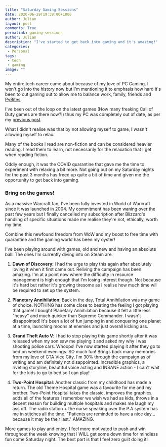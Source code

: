 ```yaml
---
title: "Saturday Gaming Sessions"
date: 2020-06-29T19:39:00+1000
author: Julian
layout: post
comments: True
permalink: gaming-sessions
author: Julian
description: "I've started to get back into gaming and it's amazing!"
categories:
 - Personal
tags:
 - tech
 - gaming
image: ""
---
```


My entire tech career came about because of my love of PC Gaming. I won't go into the history now but I'm mentioning it to emphasis how hard it's been to cut gaming out to allow me to balance work, family, friends and [PyBites](https://pybit.es).

I've been out of the loop on the latest games (How many freaking Call of Duty games are there now?!) thus my PC was completely out of date, as per my [previous post](https://hobojoe1848.github.io/upgrade-time).

What I didn't realise was that by not allowing myself to game, I wasn't allowing myself to relax.

Many of the books I read are non-fiction and can be considered heavier reading. I read them to learn, not necessarily for the relaxation that I get when reading fiction.

Oddly enough, it was the COVID quarantine that gave me the time to experiment with relaxing a bit more. Not going out on my Saturday nights for the past 3 months has freed up quite a bit of time and given me the opportunity to get back into gaming.


### Bring on the games!

As a massive Warcraft fan, I've been fully invested in World of Warcraft since it was launched in 2004. My commitment has been waning over the past few years but I finally cancelled my subscription after Blizzard's handling of specific situations made me realise they're not, ethically, worth my time.

Combine this newfound freedom from WoW and my boost to free time with quarantine and the gaming world has been my oyster!

I've been playing around with games, old and new and having an absolute ball. The ones I'm currently diving into on Steam are:

1. **Dawn of Discovery**: I had the urge to play this again after absolutely loving it when it first came out. Reliving the campaign has been amazing. I'm at a point now where the difficulty in resource management is high enough that I'm losing interest though. Not because it's hard but rather it's growing tiresome as I realise how much time will be required to set up the system.

2. **Planetary Annihilation**: Back in the day, Total Annihilation was my game of choice. NOTHING has come close to beating the feeling I got playing that game! I bought Planetary Annihilation because it felt a little less "heavy" and much quicker than Supreme Commander. I wasn't disappointed! It's been a lot of fun jumping in and conquering one planet at a time, launching moons at enemies and just overall kicking ass.

3. **Grand Theft Auto V**: I had to stop playing this game shortly after it was released when my son saw me playing it and asked my why I was shooting police cars. Whoops! I've now started playing it after they go to bed on weekend evenings. SO much fun! Brings back many memories from my love of GTA Vice City. I'm 30% through the campaign as of writing and am definitely not disappointed. Incredible graphics, a riveting storyline, beautiful voice acting and INSANE action - I can't wait for the kids to go to bed so I can play!

4. **Two-Point Hospital**: Another classic from my childhood has made a return. The old Theme Hospital game was a favourite for me and my brother. Two-Point Hospital takes the classic, improves the graphics, adds all of the features I remember we wish we had as kids, throws in a decent reason for building multiple hospitals and makes me laugh my ass off. The radio station + the nurse speaking over the P.A system has me in stitches all the time. "Patients are reminded to have a nice day... because it may be their last." AMAZING.

More games to play and enjoy. I feel more motivated to push and win throughout the week knowing that I WILL get some down time for mindless fun come Saturday night. The best part is that I feel zero guilt doing it!
